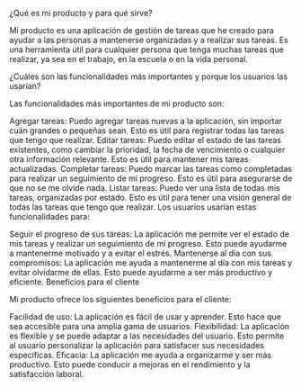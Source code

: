 ¿Qué es mi producto y para qué sirve?

Mi producto es una aplicación de gestión de tareas que he creado para ayudar a las personas a mantenerse organizadas y a realizar sus tareas. Es una herramienta útil para cualquier persona que tenga muchas tareas que realizar, ya sea en el trabajo, en la escuela o en la vida personal.

¿Cuáles son las funcionalidades más importantes y porque los usuarios las usarían?

Las funcionalidades más importantes de mi producto son:

Agregar tareas: Puedo agregar tareas nuevas a la aplicación, sin importar cuán grandes o pequeñas sean. Esto es útil para registrar todas las tareas que tengo que realizar.
Editar tareas: Puedo editar el estado de las tareas existentes, como cambiar la prioridad, la fecha de vencimiento o cualquier otra información relevante. Esto es útil para mantener mis tareas actualizadas.
Completar tareas: Puedo marcar las tareas como completadas para realizar un seguimiento de mi progreso. Esto es útil para asegurarse de que no se me olvide nada.
Listar tareas: Puedo ver una lista de todas mis tareas, organizadas por estado. Esto es útil para tener una visión general de todas las tareas que tengo que realizar.
Los usuarios usarían estas funcionalidades para:

Seguir el progreso de sus tareas: La aplicación me permite ver el estado de mis tareas y realizar un seguimiento de mi progreso. Esto puede ayudarme a mantenerme motivado y a evitar el estrés.
Mantenerse al día con sus compromisos: La aplicación me ayuda a mantenerme al día con mis tareas y evitar olvidarme de ellas. Esto puede ayudarme a ser más productivo y eficiente.
Beneficios para el cliente

Mi producto ofrece los siguientes beneficios para el cliente:

Facilidad de uso: La aplicación es fácil de usar y aprender. Esto hace que sea accesible para una amplia gama de usuarios.
Flexibilidad: La aplicación es flexible y se puede adaptar a las necesidades del usuario. Esto permite al usuario personalizar la aplicación para satisfacer sus necesidades específicas.
Eficacia: La aplicación me ayuda a organizarme y ser más productivo. Esto puede conducir a mejoras en el rendimiento y la satisfacción laboral.
